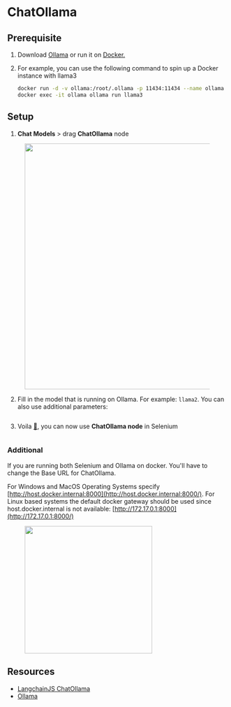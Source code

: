 # ChatOllama

## Prerequisite

1. Download [Ollama](https://github.com/ollama/ollama) or run it on [Docker.](https://hub.docker.com/r/ollama/ollama)&#x20;
2.  For example, you can use the following command to spin up a Docker instance with llama3

    ```bash
    docker run -d -v ollama:/root/.ollama -p 11434:11434 --name ollama ollama/ollama
    docker exec -it ollama ollama run llama3
    ```

## Setup

1. **Chat Models** > drag **ChatOllama** node

<figure><img src="../../../.gitbook/assets/image (139).png" alt="" width="563"><figcaption></figcaption></figure>

2. Fill in the model that is running on Ollama. For example: `llama2`. You can also use additional parameters:

<figure><img src="../../../.gitbook/assets/image (140).png" alt=""><figcaption></figcaption></figure>

3. Voila [🎉](https://emojipedia.org/party-popper/), you can now use **ChatOllama node** in Selenium

<figure><img src="../../../.gitbook/assets/image (141).png" alt=""><figcaption></figcaption></figure>

### Additional

If you are running both Selenium and Ollama on docker. You'll have to change the Base URL for ChatOllama.

For Windows and MacOS Operating Systems specify [http://host.docker.internal:8000](http://host.docker.internal:8000/). For Linux based systems the default docker gateway should be used since host.docker.internal is not available: [http://172.17.0.1:8000](http://172.17.0.1:8000/)

<figure><img src="../../../.gitbook/assets/image (142).png" alt="" width="292"><figcaption></figcaption></figure>

## Resources

* [LangchainJS ChatOllama](https://js.langchain.com/docs/integrations/chat/ollama)
* [Ollama](https://github.com/ollama/ollama)
